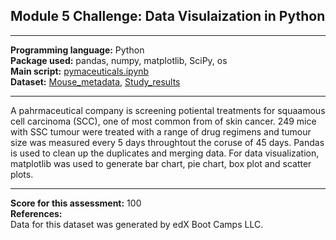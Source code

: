## Module 5 Challenge: Data Visulaization in Python
---

<b>Programming language:</b> Python <br />
<b>Package used:</b> pandas, numpy, matplotlib, SciPy, os <br />
<b>Main script:</b> [pymaceuticals.ipynb](https://github.com/wingylui/matplotlib-challenge/blob/main/Pymaceuticals/pymaceuticals.ipynb) <br />
<b>Dataset:</b> [Mouse_metadata](https://github.com/wingylui/matplotlib-challenge/blob/main/Pymaceuticals/data/Mouse_metadata.csv), [Study_results](https://github.com/wingylui/matplotlib-challenge/blob/main/Pymaceuticals/data/Study_results.csv)

---

A pahrmaceutical company is screening potiental treatments for squaamous cell carcinoma (SCC), one of most common from of skin cancer. 249 mice with SSC tumour were treated with a range of drug regimens and tumour size was measured every 5 days throughtout the coruse of 45 days. Pandas is used to clean up the duplicates and merging data. For data visualization, matplotlib was used to generate bar chart, pie chart, box plot and scatter plots.

---
<b>Score for this assessment:</b> 100 <br />
<b>References:</b><br />
Data for this dataset was generated by edX Boot Camps LLC.
